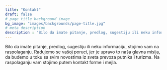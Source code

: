 ```yaml
---
title: "Kontakt"
draft: false
# page title background image
bg_image: "images/backgrounds/page-title.jpg"
# meta description
description : "Bilo da imate pitanje, predlog, sugestiju ili neku informaciju, stojimo vam na raspolaganju."
---
```


Bilo da imate pitanje, predlog, sugestiju ili neku informaciju, stojimo vam na raspolaganju. Radujemo se vašoj poruci, jer je upravo to naša glavna misija, da budemo u toku sa svim novostima iz sveta prevoza putnika i turizma. Na raspolaganju vam stojimo putem kontakt forme i mejla.

